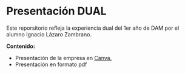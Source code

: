 # Presentación DUAL

Este reporsitorio refleja la experiencia dual del 1er año de DAM por el alumno Ignacio Lázaro Zambrano.

<b>Contenido:</b> 
- Presentación de la empresa en <a href="https://www.canva.com/design/DAGFvqbkQ1A/mJD6RfmhS7s5AgIT_ohgeQ/edit">Canva.</a>
- Presentación en formato pdf

 
